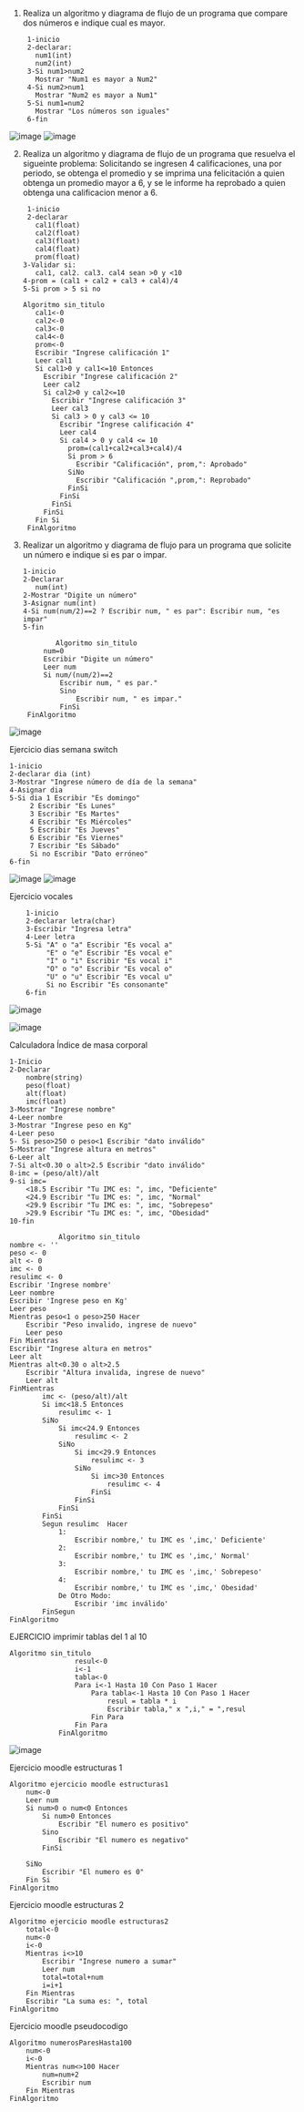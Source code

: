 1. Realiza un algoritmo y diagrama de flujo de un programa que compare dos números e indique cual es mayor.
  
        1-inicio
        2-declarar:
          num1(int)
          num2(int)
        3-Si num1>num2
          Mostrar "Num1 es mayor a Num2"
        4-Si num2>num1
          Mostrar "Num2 es mayor a Num1"
        5-Si num1=num2
          Mostrar "Los números son iguales"
        6-fin
        
![image](https://user-images.githubusercontent.com/113545552/191820726-9bb83b3c-9e54-484f-a1c7-5e8353aa79ac.png)
![image](https://user-images.githubusercontent.com/113545552/191820761-2c18a0d7-ce34-47f4-9808-f1d3f14518a6.png)

        
2. Realiza un algoritmo y diagrama de flujo de un programa que resuelva el sigueinte problema: Solicitando se ingresen 4 calificaciones, una por periodo, se obtenga el promedio y se imprima una felicitación a quien obtenga un promedio mayor a 6, y se le informe ha reprobado a quien obtenga una calificacion menor a 6.

        1-inicio
        2-declarar
          cal1(float)
          cal2(float)
          cal3(float)
          cal4(float)
          prom(float)
       3-Validar si:
          cal1, cal2. cal3. cal4 sean >0 y <10
       4-prom = (cal1 + cal2 + cal3 + cal4)/4
       5-Si prom > 5 si no
       
       Algoritmo sin_titulo
          cal1<-0
          cal2<-0
          cal3<-0
          cal4<-0
          prom<-0
          Escribir "Ingrese calificación 1"
          Leer cal1
          Si cal1>0 y cal1<=10 Entonces
            Escribir "Ingrese calificación 2"
            Leer cal2
            Si cal2>0 y cal2<=10
              Escribir "Ingrese calificación 3"
              Leer cal3
              Si cal3 > 0 y cal3 <= 10
                Escribir "Ingrese calificación 4"
                Leer cal4
                Si cal4 > 0 y cal4 <= 10
                  prom=(cal1+cal2+cal3+cal4)/4
                  Si prom > 6
                    Escribir "Calificación", prom,": Aprobado"
                  SiNo
                    Escribir "Calificación ",prom,": Reprobado"
                  FinSi
                FinSi
              FinSi
            FinSi
          Fin Si
        FinAlgoritmo

3. Realizar un algoritmo y diagrama de flujo para un programa que solicite un número e indique si es par o impar.

       1-inicio
       2-Declarar
          num(int)
       2-Mostrar "Digite un número"
       3-Asignar num(int)
       4-Si num(num/2)==2 ? Escribir num, " es par": Escribir num, "es impar"
       5-fin
       
		       Algoritmo sin_titulo
			num=0
			Escribir "Digite un número"
			Leer num
			Si num/(num/2)==2
				Escribir num, " es par."
				Sino
					Escribir num, " es impar."
				FinSi
		FinAlgoritmo


 ![image](https://user-images.githubusercontent.com/113545552/192011011-a148c9e0-dbef-46e2-854b-f5fd5ce9cce1.png)
   
       
Ejercicio dias semana switch

	1-inicio
	2-declarar dia (int)
	3-Mostrar "Ingrese número de día de la semana"
	4-Asignar dia
	5-Si dia 1 Escribir "Es domingo"
		 2 Escribir "Es Lunes"
		 3 Escribir "Es Martes"
		 4 Escribir "Es Miércoles"
		 5 Escribir "Es Jueves"
		 6 Escribir "Es Viernes"
		 7 Escribir "Es Sábado"
		 Si no Escribir "Dato erróneo"
	6-fin
![image](https://user-images.githubusercontent.com/113545552/192597717-645ae236-3b4d-4499-ab99-874c175b1f67.png)
![image](https://user-images.githubusercontent.com/113545552/192597964-e9cbf835-04a2-427d-abcd-bf31339961de.png)


Ejercicio vocales

		1-inicio
		2-declarar letra(char)
		3-Escribir "Ingresa letra"
		4-Leer letra
		5-Si "A" o "a" Escribir "Es vocal a"
		     "E" o "e" Escribir "Es vocal e"	
		     "I" o "i" Escribir "Es vocal i"
		     "O" o "o" Escribir "Es vocal o"
		     "U" o "u" Escribir "Es vocal u"
		     Si no Escribir "Es consonante"
		6-fin 

![image](https://user-images.githubusercontent.com/113545552/192598380-023721f3-24d2-4334-bdd1-60531a14508e.png)

![image](https://user-images.githubusercontent.com/113545552/192598097-2a0ad643-2b82-4a1a-9901-1a414b38d3bc.png)

Calculadora Índice de masa corporal

	1-Inicio
	2-Declarar 
		nombre(string)
		peso(float)
		alt(float)
		imc(float)
	3-Mostrar "Ingrese nombre"
	4-Leer nombre
	3-Mostrar "Ingrese peso en Kg"
	4-Leer peso
	5- Si peso>250 o peso<1 Escribir "dato inválido"
	5-Mostrar "Ingrese altura en metros"
	6-Leer alt
	7-Si alt<0.30 o alt>2.5 Escribir "dato inválido" 
	8-imc = (peso/alt)/alt
	9-si imc=
		<18.5 Escribir "Tu IMC es: ", imc, "Deficiente"
		<24.9 Escribir "Tu IMC es: ", imc, "Normal"
		<29.9 Escribir "Tu IMC es: ", imc, "Sobrepeso"
		>29.9 Escribir "Tu IMC es: ", imc, "Obesidad"
	10-fin
	
				Algoritmo sin_titulo
	nombre <- ''
	peso <- 0
	alt <- 0
	imc <- 0
	resulimc <- 0
	Escribir 'Ingrese nombre'
	Leer nombre
	Escribir 'Ingrese peso en Kg'
	Leer peso
	Mientras peso<1 o peso>250 Hacer
		Escribir "Peso invalido, ingrese de nuevo"
		Leer peso
	Fin Mientras
	Escribir "Ingrese altura en metros"
	Leer alt
	Mientras alt<0.30 o alt>2.5
		Escribir "Altura invalida, ingrese de nuevo"
		Leer alt
	FinMientras
			imc <- (peso/alt)/alt
			Si imc<18.5 Entonces
				resulimc <- 1
			SiNo
				Si imc<24.9 Entonces
					resulimc <- 2
				SiNo
					Si imc<29.9 Entonces
						resulimc <- 3
					SiNo
						Si imc>30 Entonces
							resulimc <- 4
						FinSi
					FinSi
				FinSi
			FinSi
			Segun resulimc  Hacer
				1:
					Escribir nombre,' tu IMC es ',imc,' Deficiente'
				2:
					Escribir nombre,' tu IMC es ',imc,' Normal'
				3:
					Escribir nombre,' tu IMC es ',imc,' Sobrepeso'
				4:
					Escribir nombre,' tu IMC es ',imc,' Obesidad'
				De Otro Modo:
					Escribir 'imc inválido'
			FinSegun
	FinAlgoritmo

EJERCICIO imprimir tablas del 1 al 10

	Algoritmo sin_titulo
					resul<-0
					i<-1
					tabla<-0
					Para i<-1 Hasta 10 Con Paso 1 Hacer
						Para tabla<-1 Hasta 10 Con Paso 1 Hacer
							resul = tabla * i
							Escribir tabla," x ",i," = ",resul
						Fin Para
					Fin Para
				FinAlgoritmo

![image](https://user-images.githubusercontent.com/113545552/192857859-31441172-545c-4085-b895-bf11062ff491.png)

Ejercicio moodle estructuras 1

	Algoritmo ejercicio moodle estructuras1
		num<-0
		Leer num
		Si num>0 o num<0 Entonces
			Si num>0 Entonces
				Escribir "El numero es positivo"
			Sino 
				Escribir "El numero es negativo"
			FinSi

		SiNo 
			Escribir "El numero es 0"
		Fin Si
	FinAlgoritmo
Ejercicio moodle estructuras 2

	Algoritmo ejercicio moodle estructuras2
		total<-0
		num<-0
		i<-0
		Mientras i<>10
			Escribir "Ingrese numero a sumar"
			Leer num
			total=total+num
			i=i+1
		Fin Mientras
		Escribir "La suma es: ", total
	FinAlgoritmo
	
Ejercicio moodle pseudocodigo

	Algoritmo numerosParesHasta100
		num<-0
		i<-0
		Mientras num<>100 Hacer
			num=num+2
			Escribir num
		Fin Mientras
	FinAlgoritmo



